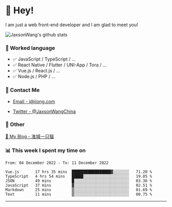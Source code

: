 # 👋 Hey!

I am just a web front-end developer and I am glad to meet you!

![JaxsonWang's github stats](https://github-readme-stats.vercel.app/api?username=JaxsonWang&&show_icons=true&&title_color=1abc9c&&icon_color=1abc9c)


### 📝 Worked language

- ✅ JavaScript / TypeScript / ...
- ✅ React Native / Flutter / UNI-App / Tora / ...
- ✅ Vue.js / React.js / ...
- ✅ Node.js / PHP / ...

### 📮 Contact Me

- [Email - i@iiong.com](mailto:i@iiong.com)

- [Twitter - @JaxsonWangChina](https://twitter.com/JaxsonWangChina)

### 🤪 Other

[📌 My Blog - 淮城一只猫](https://iiong.com)

### 📊 This week I spent my time on

<!--START_SECTION:waka-->

```text
From: 04 December 2022 - To: 11 December 2022

Vue.js       17 hrs 35 mins  █████████████████▓░░░░░░░   71.20 %
TypeScript   4 hrs 54 mins   █████░░░░░░░░░░░░░░░░░░░░   19.85 %
JSON         49 mins         █░░░░░░░░░░░░░░░░░░░░░░░░   03.36 %
JavaScript   37 mins         ▓░░░░░░░░░░░░░░░░░░░░░░░░   02.51 %
Markdown     25 mins         ▒░░░░░░░░░░░░░░░░░░░░░░░░   01.69 %
Text         11 mins         ▒░░░░░░░░░░░░░░░░░░░░░░░░   00.75 %
```

<!--END_SECTION:waka-->

---
